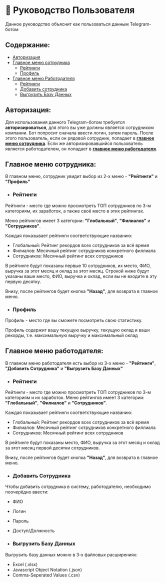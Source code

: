 # 👥 Руководство Пользователя

Данное руководство объяснит как пользоваться данным Telegram-ботом

## Содержание:
- [Авторизация](#авторизация)
- [Главное меню сотрудника](#главное-меню-сотрудника)
    - [Рейтинги](#рейтинги)
    - [Профиль](#профиль)
- [Главное меню Работодателя](#главное-меню-работодателя)
    - [Рейтинги](#рейтинги-1)
    - [Добавить сотрудника](#добавить-сотрудника)
    - [Выгрузить Базу Данных](#выгрузить-базу-данных)

## Авторизация:

Для использования данного Telegram-ботом требуется **авторизироваться**, для этого вы уже должны является сотрудником компании.
Бот попросит сначала ввести логин, затем пароль.
После этого пользователь, если он рядовой сотрудник, попадает в **[главное меню сотрудника](#главное-меню-сотрудника)**.
Если же авторизировавшийся пользователь является работодателем, он попадает в **[главное меню работодателя](#главное-меню-работодателя)**.

## Главное меню сотрудника:

В главном меню, сотрудник увидит выбор из 2-х меню - **"Рейтинги"** и **"Профиль"**

- ### Рейтинги

Рейтинги - место где можно просмотреть ТОП сотрудников по 3-м категориям, их заработок, а также своё место в этих рейтингах.

Меню рейтингов имеет 3 категории: **"Глобальный"**, **"Филиалов"** и **"Сотрудников"**.

Каждая показывает рейтинги соответствующие названию:

- Глобальный: Рейтинг рекордов всех сотрудников за всё время 
- Филиалов: Месячный рейтинг сотрудников конкретного филлиала
- Сотрудников: Месячный рейтинг всех сотрудников 

В рейтинге будут показаны первые 10 сотрудников, их место, ФИО, выручка за этот месяц и оклад за этот месяц.
Строкой ниже будут указаны ваше место, ФИО, выручка и оклад, если вы не входите в эту первую десятку.

Внизу, после рейтингов будет кнопка **"Назад"**, для возврата в главное меню.

- ### Профиль

Профиль - место где вы сможете посмотреть свою статистику.

Профиль содержит вашу текущую выручку, текущую оклад и ваши рекорды, т.е. максимальную выручку и максимальный оклад

## Главное меню работодателя:

В главном меню работодателя есть выбор из 3-х меню - **"Рейтинги"**, **"Добавить Сотрудника"** и **"Выгрузить Базу Данных"**

- ### Рейтинги

Рейтинги - место где можно просмотреть ТОП сотрудников по 3-м категориям и их заработок. 
Меню рейтингов имеет 3 категории: **"Глобальный"**, **"Филиалов"** и **"Сотрудников"**.

Каждая показывает рейтинги соответствующие названию:

- Глобальный: Рейтинг рекордов всех сотрудников за всё время 
- Филиалов: Месячный рейтинг сотрудников конкретного филлиала
- Сотрудников: Месячный рейтинг всех сотрудников 

В рейтинге будут показаны место, ФИО, выручка за этот месяц и оклад за этот месяц первой десятки сотрудников.

Внизу, после рейтингов будет кнопка **"Назад"**, для возврата в главное меню.

- ### Добавить Сотрудника

Чтобы добавить сотрудника в систему, работодателю, необходимо поочерёдно ввести:
- ФИО
- Логин
- Пароль
- Доступ/Должность

- ### Выгрузить Базу Данных

Выгрузить базу данных можно в 3-х файловых расширениях:
- Excel (.xlsx)
- Javascript Object Notation (.json)
- Comma-Seperated Values (.csv)